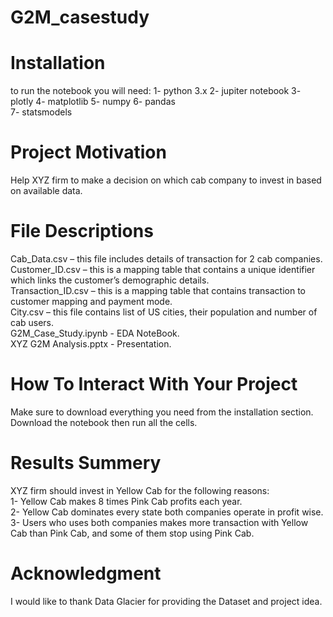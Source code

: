 # G2M_casestudy  


# Installation
to run the notebook you will need:
1- python 3.x
2- jupiter notebook
3- plotly
4- matplotlib
5- numpy
6- pandas  
7- statsmodels  

# Project Motivation
Help XYZ firm to make a decision on which cab company to invest in based on available data.  

# File Descriptions
Cab_Data.csv – this file includes details of transaction for 2 cab companies.  
Customer_ID.csv – this is a mapping table that contains a unique identifier which links the customer’s demographic details.  
Transaction_ID.csv – this is a mapping table that contains transaction to customer mapping and payment mode.  
City.csv – this file contains list of US cities, their population and number of cab users.  
G2M_Case_Study.ipynb - EDA NoteBook.  
XYZ G2M Analysis.pptx - Presentation.  

# How To Interact With Your Project
Make sure to download everything you need from the installation section.  
Download the notebook then run all the cells.  

# Results Summery  
XYZ firm should invest in Yellow Cab for the following reasons:  
1- Yellow Cab makes 8 times Pink Cab profits each year.  
2- Yellow Cab dominates every state both companies operate in profit wise.  
3- Users who uses both companies makes more transaction with Yellow Cab than Pink Cab, and some of them stop using Pink Cab.  

# Acknowledgment  
I would like to thank Data Glacier for providing the Dataset and project idea.
